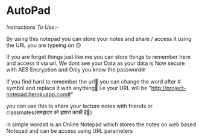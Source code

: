 # AutoPad

*Instructions To Use*:-

  By using this notepad you can store your notes and share / access it using the URL you are typeing on 🙃

  If you are forget things just like me you can store things to remember here and access it via url. We dont see your Data as your data is Now secure with AES Encryption and Only   you know the password🤓

  If you find hard to remember the url🥴 you can change the word after # symbol and replace it with anything🤩 i.e  your URL will be "http://project-notepad.herokuapp.com#<EasyToRememberWord>"
  
  you can use this to share your lacture notes with friends or classmates(समझदार को इशारा काफी है🤪)
  
  in simple wordsit is an  Online Notepad which stores the notes on web based Notepad and can be access using URL parameters


  
